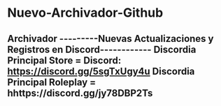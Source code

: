 # Nuevo-Archivador-Github
Archivador
---------Nuevas Actualizaciones y Registros en Discord------------
Discordia Principal Store = Discord: https://discord.gg/5sgTxUgy4u
Discordia Principal Roleplay = hhttps://discord.gg/jy78DBP2Ts
-------------------------------------------------------------------
